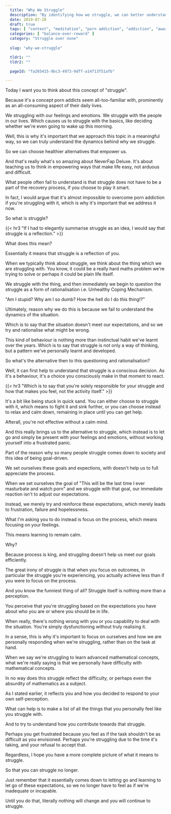 ```yaml
---
  title: "Why We Struggle"
  description: "By identifying how we struggle, we can better understand the dynamics with which we think about the problems in our life."
  date: 2019-07-28
  draft: true
  tags: [ "context", "meditation", "porn addiction", "addiction", "awareness", "awareness exercises", "perspective", "nofap", "neverfap", "neverfap deluxe" ]
  categories: [ "balance-over-reward" ]
  category: "Struggle over none"
  
  slug: "why-we-struggle"

  tldr1: ""
  tldr2: ""

  pageId: "fa265415-9bc3-4973-9dff-a14713f51afb"

---
```



Today I want you to think about this concept of "struggle".

Because it's a concept porn addicts seem all-too-familiar with, prominently as an all-consuming aspect of their daily lives.

We struggling with our feelings and emotions. We struggle with the people in our lives. Which causes us to struggle with the basics, like deciding whether we're even going to wake up this morning.

Well, this is why it's important that we approach this topic in a meaningful way, so we can truly understand the dynamics behind why we struggle. 

So we can choose healthier alternatives that empower us. 

And that's really what's so amazing about NeverFap Deluxe. It's about teaching us to think in empowering ways that make life easy, not arduous and difficult. 

What people often fail to understand is that struggle does not have to be a part of the recovery process, if you choose to play it smart.

In fact, I would argue that it's almost impossible to overcome porn addiction if you're struggling with it, which is why it's important that we address it now.

So what is struggle?


{{< hr3 "If I had to elegantly summarise struggle as an idea, I would say that struggle is a reflection." >}}


What does this mean? 

Essentially it means that struggle is a reflection of you. 

When we typically think about struggle, we think about the thing which we are struggling with. You know, it could be a really hard maths problem we're trying to solve or perhaps it could be plain life itself. 

We struggle with the thing, and then immediately we begin to question the struggle as a form of rationalisation i.e. Unhealthy Coping Mechanism. 


"Am I stupid? Why am I so dumb? How the hell do I do this thing!?"


Ultimately, reason why we do this is because we fail to understand the dynamics of the situation. 

Which is to say that the situation doesn't meet our expectations, and so we try and rationalise what might be wrong. 

This kind of behaviour is nothing more than instinctual habit we've learnt over the years. Which is to say that struggle is not only a way of thinking, but a pattern we've personally learnt and developed. 

So what's the alternative then to this questioning and rationalisation?

Well, it can first help to understand that struggle is a conscious decision. As it's a behaviour, it's a choice you consciously make in that moment to react. 


{{< hr3 "Which is to say that you're solely responsible for your struggle and how that makes you feel, not the activity itself." >}}


It's a bit like being stuck in quick sand. You can either choose to struggle with it, which means to fight it and sink further, or you can choose instead to relax and calm down, remaining in place until you can get help. 

Afterall, you're not effective without a calm mind.

And this really brings us to the alternative to struggle, which instead is to let go and simply be present with your feelings and emotions, without working yourself into a frustrated panic.

Part of the reason why so many people struggle comes down to society and this idea of being goal-driven.

We set ourselves these goals and expections, with doesn't help us to full appreciate the process. 

When we set ourselves the goal of "This will be the last time I ever masturbate and watch porn" and we struggle with that goal, our immediate reaction isn't to adjust our expectations. 

Instead, we merely try and reinforce these expectations, which merely leads to frustration, failure and hopelessness.

What I'm asking you to do instead is focus on the process, which means focusing on your feelings. 

This means learning to remain calm. 

Why?

Because process is king, and struggling doesn't help us meet our goals efficiently.

The great irony of struggle is that when you focus on outcomes, in particular the struggle you're experiencing, you actually achieve less than if you were to focus on the process. 

And you know the funniest thing of all? Struggle itself is nothing more than a perception. 

You perceive that you're struggling based on the expectations you have about who you are or where you should be in life. 

When really, there's nothing wrong with you or you capability to deal with the situation. You're simply dysfunctioning without truly realising it.

In a sense, this is why it's important to focus on ourselves and how we are personally responding when we're struggling, rather than on the task at hand. 

When we say we're struggling to learn advanced mathematical concepts, what we're really saying is that we personally have difficulty with mathematical concepts.

In no way does this struggle reflect the difficulty, or perhaps even the absurdity of mathematics as a subject.

As I stated earlier, it reflects you and how you decided to respond to your own self-perception.

What can help is to make a list of all the things that you personally feel like you struggle with.

And to try to understand how you contribute towards that struggle. 

Perhaps you get frustrated because you feel as if the task shouldn't be as difficult as you envisioned. Perhaps you're struggling due to the time it's taking, and your refusal to accept that. 

Regardless, I hope you have a more complete picture of what it means to struggle.

So that you can struggle no longer. 

Just remember that it essentially comes down to letting go and learning to let go of these expectations, so we no longer have to feel as if we're inadequate or incapable.

Until you do that, literally nothing will change and you will continue to struggle. 
